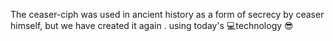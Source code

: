 The ceaser-ciph was used in ancient history as a form of secrecy by ceaser himself, but we have created it again . using today's 💻technology
😎